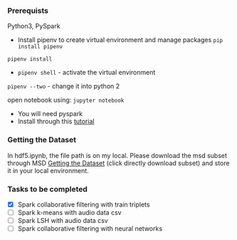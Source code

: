### Prerequists 
Python3, PySpark 

- Install pipenv to create virtual environment and manage packages
`pip install pipenv`

`pipenv install`

- `pipenv shell` - activate the virtual environment

`pipenv --two` - change it into python 2 

open notebook using:
`jupyter notebook` 

- You will need pyspark  
- Install through this [tutorial](https://blog.sicara.com/get-started-pyspark-jupyter-guide-tutorial-ae2fe84f594f) 

### Getting the Dataset 

In hdf5.ipynb, the file path is on my local. Please download the msd subset through MSD [Getting the Dataset](https://labrosa.ee.columbia.edu/millionsong/pages/getting-dataset) (click directly download subset) and store it in your local environment.


### Tasks to be completed
- [x] Spark collaborative filtering with train triplets 
- [ ] Spark k-means with audio data csv
- [ ] Spark LSH with audio data csv
- [ ] Spark collaborative filtering with neural networks 
